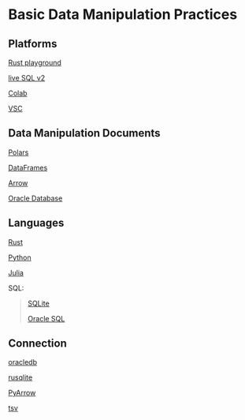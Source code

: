# Basic Data Manipulation Practices

## Platforms 
[Rust playground](https://play.rust-lang.org/?version=stable&mode=debug&edition=2024)

[live SQL v2](https://livesql.oracle.com/ords/f?p=590:1000)

[Colab](https://colab.research.google.com/)

[VSC](https://code.visualstudio.com/docs/languages/rust) 

## Data Manipulation Documents 
[Polars](https://docs.pola.rs/)

[DataFrames](https://dataframes.juliadata.org/stable/)

[Arrow](https://arrow.apache.org/cookbook/py/)

[Oracle Database](https://docs.oracle.com/en/database/oracle/oracle-database/23/cncpt/introduction-to-oracle-database.html#GUID-A42A6EF0-20F8-4F4B-AFF7-09C100AE581E)

## Languages 
[Rust](https://www.rust-lang.org/learn/get-started)

[Python](https://www.python.org/)

[Julia](https://julialang.org/)

SQL:
>[SQLite](https://sqlite.org/docs.html)
>
>[Oracle SQL](https://docs.oracle.com/en/database/oracle/oracle-database/19/sqlrf/toc.htm)

## Connection 
[oracledb](https://python-oracledb.readthedocs.io/en/latest/)

[rusqlite](https://docs.rs/rusqlite/latest/rusqlite/)

[PyArrow](https://arrow.apache.org/docs/python/)

[tsv](format]https://www.imf.org/external/help/tsv.htm)
